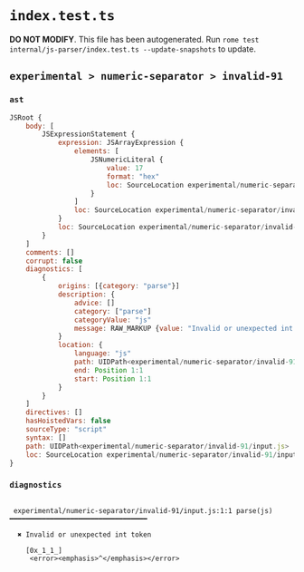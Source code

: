 # `index.test.ts`

**DO NOT MODIFY**. This file has been autogenerated. Run `rome test internal/js-parser/index.test.ts --update-snapshots` to update.

## `experimental > numeric-separator > invalid-91`

### `ast`

```javascript
JSRoot {
	body: [
		JSExpressionStatement {
			expression: JSArrayExpression {
				elements: [
					JSNumericLiteral {
						value: 17
						format: "hex"
						loc: SourceLocation experimental/numeric-separator/invalid-91/input.js 1:1-1:8
					}
				]
				loc: SourceLocation experimental/numeric-separator/invalid-91/input.js 1:0-1:9
			}
			loc: SourceLocation experimental/numeric-separator/invalid-91/input.js 1:0-1:9
		}
	]
	comments: []
	corrupt: false
	diagnostics: [
		{
			origins: [{category: "parse"}]
			description: {
				advice: []
				category: ["parse"]
				categoryValue: "js"
				message: RAW_MARKUP {value: "Invalid or unexpected int token"}
			}
			location: {
				language: "js"
				path: UIDPath<experimental/numeric-separator/invalid-91/input.js>
				end: Position 1:1
				start: Position 1:1
			}
		}
	]
	directives: []
	hasHoistedVars: false
	sourceType: "script"
	syntax: []
	path: UIDPath<experimental/numeric-separator/invalid-91/input.js>
	loc: SourceLocation experimental/numeric-separator/invalid-91/input.js 1:0-2:0
}
```

### `diagnostics`

```

 experimental/numeric-separator/invalid-91/input.js:1:1 parse(js) ━━━━━━━━━━━━━━━━━━━━━━━━━━━━━━━━━━

  ✖ Invalid or unexpected int token

    [0x_1_1_]
     <error><emphasis>^</emphasis></error>


```
